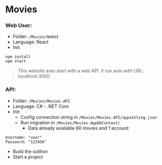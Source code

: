 # Movies
### Web User:
- Folder: `/Movies/WebUI`
- Language: React
- Init:
```
npm install
npm start
```
> This website auto start with a web API. It run auto with URL: localhost:3000
### API:
- Folder: `/Movies/Movies.API`
- Language: C# - .NET Core
- Init:
  - Config connection string in `/Movies/Movies.API/appsetting.json`
  - Run migration in `/Movies/Movies.AppDbContext/`
    - Data already available 60 movies and 1 account:
```
Username: "user"
Password: "123456"
```
  - Build the solition
  - Start a project
